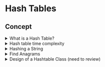 # Hash Tables

## Concept


<details>
<summary> What is a Hash Table? </summary>
- A data structure used to store keys (optionally corresponding values)

</details>


<details>
<summary> Hash table time complexity </summary>
- Well spread objects: O(1)
- Else on average: lookup, insertion, and deletion: O(1 + n/m)
	- n/m is the load where n is the number of objects and m is the length of array
- Rehashing: O(n + m)
</details>


<details>
<summary> Hashing a String </summary>

```cpp
int StringHash(const string& s, int modulus) {
	const int kMult = 997;
	return accumulate(begin(s), end(s), 0, [kMult, modulus](int val, char c) {
		return (val * kMult + c) % modulus;
	});
}
```
</details>


<details>
<summary> Find Anagrams </summary>

```cpp
vector<vector<string>> FindAnagrams(const vector<string>& dictionary) {
	unordered_map<string, vector<string>> sorted_string_to_anagrams;

	for (const string& s: dictionary) {
		string sorted_str(s);
		sort(begin(sorted_str), end(sorted_str));
		sorted_string_to_anagrams[sorted_str].emplace_back(s);
	}

	vector<vector<string>> anagram_groups;
	for (const auto& [key, group] : sorted_string_to_anagrams) {
		if (size(group) >= 2) {
			anagram_groups.emplace_back(group);
		}
	}

	return anagram_groups;
}
```

---
- Time complexity: 
	- O(nmlogm) sorting -> O(nm) for insertion, O(logm) for sorting each

---
</details>


<details>
<summary> Design of a Hashtable Class (need to review) </summary>

---
- assume each contact is a string
- it's possible that the list contains duplicates
- multiplicity is not important (three repetition is same as single instance)
---

```cpp
struct ContactList {
	bool operator==(const ContactList& that) const {
		return unordered_set<string>(begin(names), end(names)) ==
			   unordered_set<string>(begin(that.names), end(that.names));
	}

	vector<string> names;
}

struct HashContactList {
	size_t operator()(const ContactList& contacts) const {
		size_t hash_code = 0;
		for (const string& name : unordered_set<string>(begin(contacts.names), end(contacts.names))) {
			hash_code ^= hash<string>()(name);
		}
		return hash_code;
	}
};

vector<ContactList> MergeContactLists(const vector<ContactList>& contacts) {
	unordered_set<ContactList, HashContactList> unique_contacts(begin(contacts), end(contacts));
	return {begin(unique_contacts), end(unique_contacts)};
}
```

</details>